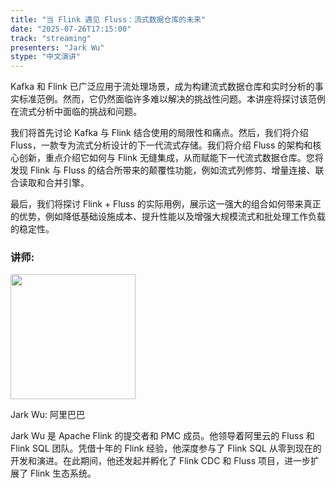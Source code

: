 ```yaml
---
title: "当 Flink 遇见 Fluss：流式数据仓库的未来"
date: "2025-07-26T17:15:00"
track: "streaming"
presenters: "Jark Wu"
stype: "中文演讲"
---
```


Kafka 和 Flink 已广泛应用于流处理场景，成为构建流式数据仓库和实时分析的事实标准范例。然而，它仍然面临许多难以解决的挑战性问题。本讲座将探讨该范例在流式分析中面临的挑战和问题。

我们将首先讨论 Kafka 与 Flink 结合使用的局限性和痛点。然后，我们将介绍 Fluss，一款专为流式分析设计的下一代流式存储。我们将介绍 Fluss 的架构和核心创新，重点介绍它如何与 Flink 无缝集成，从而赋能下一代流式数据仓库。您将发现 Flink 与 Fluss 的结合所带来的颠覆性功能，例如流式列修剪、增量连接、联合读取和合并引擎。

最后，我们将探讨 Flink + Fluss 的实际用例，展示这一强大的组合如何带来真正的优势，例如降低基础设施成本、提升性能以及增强大规模流式和批处理工作负载的稳定性。


### 讲师:

<img src="https://sessionize.com/image/19c7-400o400o1-b7b9ecef-9748-4e55-b53e-b20d108e3488.jpg" width="200" /><br/>

Jark Wu: 阿里巴巴

Jark Wu 是 Apache Flink 的提交者和 PMC 成员。他领导着阿里云的 Fluss 和 Flink SQL 团队。凭借十年的 Flink 经验，他深度参与了 Flink SQL 从零到现在的开发和演进。在此期间，他还发起并孵化了 Flink CDC 和 Fluss 项目，进一步扩展了 Flink 生态系统。